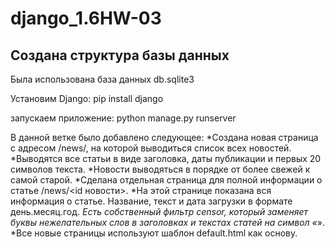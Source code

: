 # django_1.6HW-03

## Создана структура базы данных
Была использована база данных db.sqlite3

Установим Django:
pip install django

запускаем приложение:
python manage.py runserver

В данной ветке было добавлено следующее:
*Создана новая страница с адресом /news/, на которой выводиться список всех новостей.
*Выводятся все статьи в виде заголовка, даты публикации и первых 20 символов текста.
*Новости выводяться в порядке от более свежей к самой старой.
*Сделана отдельная страница для полной информации о статье /news/<id новости>.
*На этой странице показана вся информация о статье. Название, текст и дата загрузки в формате день.месяц.год.
*Есть собственный фильтр censor, который заменяет буквы нежелательных слов в заголовках и текстах статей на символ «*».
*Все новые страницы используют шаблон default.html как основу.
